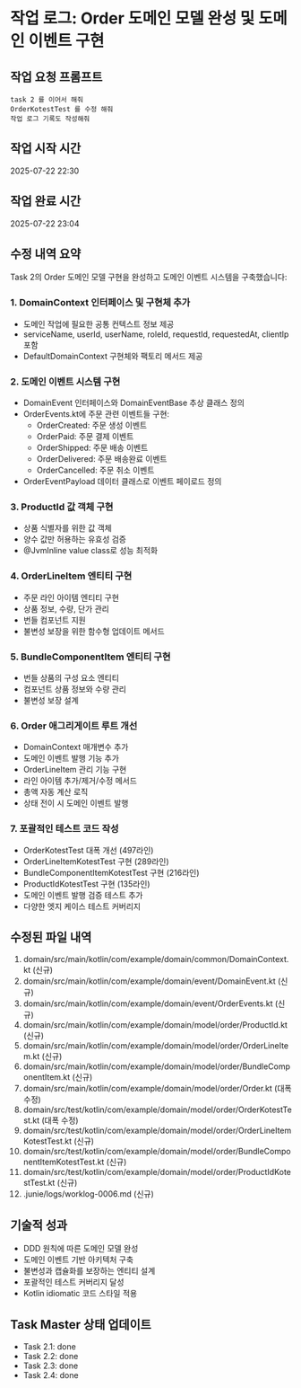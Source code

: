 # 작업 로그: Order 도메인 모델 완성 및 도메인 이벤트 구현

## 작업 요청 프롬프트
```
task 2 를 이어서 해줘
OrderKotestTest 를 수정 해줘
작업 로그 기록도 작성해줘
```

## 작업 시작 시간
2025-07-22 22:30

## 작업 완료 시간
2025-07-22 23:04

## 수정 내역 요약
Task 2의 Order 도메인 모델 구현을 완성하고 도메인 이벤트 시스템을 구축했습니다:

### 1. **DomainContext 인터페이스 및 구현체 추가**
   - 도메인 작업에 필요한 공통 컨텍스트 정보 제공
   - serviceName, userId, userName, roleId, requestId, requestedAt, clientIp 포함
   - DefaultDomainContext 구현체와 팩토리 메서드 제공

### 2. **도메인 이벤트 시스템 구현**
   - DomainEvent 인터페이스와 DomainEventBase 추상 클래스 정의
   - OrderEvents.kt에 주문 관련 이벤트들 구현:
     - OrderCreated: 주문 생성 이벤트
     - OrderPaid: 주문 결제 이벤트
     - OrderShipped: 주문 배송 이벤트
     - OrderDelivered: 주문 배송완료 이벤트
     - OrderCancelled: 주문 취소 이벤트
   - OrderEventPayload 데이터 클래스로 이벤트 페이로드 정의

### 3. **ProductId 값 객체 구현**
   - 상품 식별자를 위한 값 객체
   - 양수 값만 허용하는 유효성 검증
   - @JvmInline value class로 성능 최적화

### 4. **OrderLineItem 엔티티 구현**
   - 주문 라인 아이템 엔티티 구현
   - 상품 정보, 수량, 단가 관리
   - 번들 컴포넌트 지원
   - 불변성 보장을 위한 함수형 업데이트 메서드

### 5. **BundleComponentItem 엔티티 구현**
   - 번들 상품의 구성 요소 엔티티
   - 컴포넌트 상품 정보와 수량 관리
   - 불변성 보장 설계

### 6. **Order 애그리게이트 루트 개선**
   - DomainContext 매개변수 추가
   - 도메인 이벤트 발행 기능 추가
   - OrderLineItem 관리 기능 구현
   - 라인 아이템 추가/제거/수정 메서드
   - 총액 자동 계산 로직
   - 상태 전이 시 도메인 이벤트 발행

### 7. **포괄적인 테스트 코드 작성**
   - OrderKotestTest 대폭 개선 (497라인)
   - OrderLineItemKotestTest 구현 (289라인)
   - BundleComponentItemKotestTest 구현 (216라인)
   - ProductIdKotestTest 구현 (135라인)
   - 도메인 이벤트 발행 검증 테스트 추가
   - 다양한 엣지 케이스 테스트 커버리지

## 수정된 파일 내역
1. domain/src/main/kotlin/com/example/domain/common/DomainContext.kt (신규)
2. domain/src/main/kotlin/com/example/domain/event/DomainEvent.kt (신규)
3. domain/src/main/kotlin/com/example/domain/event/OrderEvents.kt (신규)
4. domain/src/main/kotlin/com/example/domain/model/order/ProductId.kt (신규)
5. domain/src/main/kotlin/com/example/domain/model/order/OrderLineItem.kt (신규)
6. domain/src/main/kotlin/com/example/domain/model/order/BundleComponentItem.kt (신규)
7. domain/src/main/kotlin/com/example/domain/model/order/Order.kt (대폭 수정)
8. domain/src/test/kotlin/com/example/domain/model/order/OrderKotestTest.kt (대폭 수정)
9. domain/src/test/kotlin/com/example/domain/model/order/OrderLineItemKotestTest.kt (신규)
10. domain/src/test/kotlin/com/example/domain/model/order/BundleComponentItemKotestTest.kt (신규)
11. domain/src/test/kotlin/com/example/domain/model/order/ProductIdKotestTest.kt (신규)
12. .junie/logs/worklog-0006.md (신규)

## 기술적 성과
- DDD 원칙에 따른 도메인 모델 완성
- 도메인 이벤트 기반 아키텍처 구축
- 불변성과 캡슐화를 보장하는 엔티티 설계
- 포괄적인 테스트 커버리지 달성
- Kotlin idiomatic 코드 스타일 적용

## Task Master 상태 업데이트
- Task 2.1: done
- Task 2.2: done  
- Task 2.3: done
- Task 2.4: done